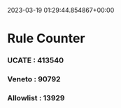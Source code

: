 2023-03-19 01:29:44.854867+00:00
# Rule Counter 
 ### UCATE : 413540

 ### Veneto : 90792

 ### Allowlist : 13929